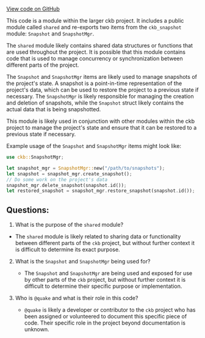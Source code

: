 [View code on GitHub](https://github.com/nervosnetwork/ckb/blob/develop/shared/src/lib.rs)

This code is a module within the larger ckb project. It includes a public module called `shared` and re-exports two items from the `ckb_snapshot` module: `Snapshot` and `SnapshotMgr`.

The `shared` module likely contains shared data structures or functions that are used throughout the project. It is possible that this module contains code that is used to manage concurrency or synchronization between different parts of the project.

The `Snapshot` and `SnapshotMgr` items are likely used to manage snapshots of the project's state. A snapshot is a point-in-time representation of the project's data, which can be used to restore the project to a previous state if necessary. The `SnapshotMgr` is likely responsible for managing the creation and deletion of snapshots, while the `Snapshot` struct likely contains the actual data that is being snapshotted.

This module is likely used in conjunction with other modules within the ckb project to manage the project's state and ensure that it can be restored to a previous state if necessary.

Example usage of the `Snapshot` and `SnapshotMgr` items might look like:

```rust
use ckb::SnapshotMgr;

let snapshot_mgr = SnapshotMgr::new("/path/to/snapshots");
let snapshot = snapshot_mgr.create_snapshot();
// Do some work on the project's data
snapshot_mgr.delete_snapshot(snapshot.id());
let restored_snapshot = snapshot_mgr.restore_snapshot(snapshot.id());
```
## Questions:
 1. What is the purpose of the `shared` module?
   - The `shared` module is likely related to sharing data or functionality between different parts of the `ckb` project, but without further context it is difficult to determine its exact purpose.

2. What is the `Snapshot` and `SnapshotMgr` being used for?
   - The `Snapshot` and `SnapshotMgr` are being used and exposed for use by other parts of the `ckb` project, but without further context it is difficult to determine their specific purpose or implementation.

3. Who is `@quake` and what is their role in this code?
   - `@quake` is likely a developer or contributor to the `ckb` project who has been assigned or volunteered to document this specific piece of code. Their specific role in the project beyond documentation is unknown.
